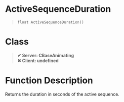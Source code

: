 # ActiveSequenceDuration
> `float ActiveSequenceDuration()`
# Class
> __✔ Server: CBaseAnimating__  
> __✖ Client: undefined__  
# Function Description
Returns the duration in seconds of the active sequence.
